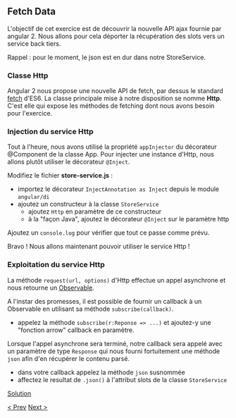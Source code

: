 ## Fetch Data

L'objectif de cet exercice est de découvrir la nouvelle API ajax fournie par angular 2.
Nous allons pour cela déporter la récupération des slots vers un service back tiers.

Rappel : pour le moment, le json est en dur dans notre StoreService.


### Classe Http

Angular 2 nous propose une nouvelle API de fetch, par dessus le standard [fetch](https://github.com/github/fetch) d'ES6.
La classe principale mise à notre disposition se nomme **Http**. C'est elle qui expose les méthodes de fetching dont nous avons besoin pour l'exercice.


### Injection du service Http

Tout à l'heure, nous avons utilisé la propriété `appInjector` du décorateur @Component de la classe App.
Pour injecter une instance d'Http, nous allons plutôt utiliser le décorateur `@Inject`.

Modifiez le fichier **store-service.js** :
- importez le décorateur `InjectAnnotation as Inject` depuis le module `angular/di`
- ajoutez un constructeur à la classe `StoreService`
  - ajoutez `Http` en paramètre de ce constructeur
  - à la "façon Java", ajoutez le décorateur `@Inject` sur le paramètre http

Ajoutez un `console.log` pour vérifier que tout ce passe comme prévu.

Bravo ! Nous allons maintenant pouvoir utiliser le service Http !


### Exploitation du service Http

La méthode `request(url, options)` d'Http effectue un appel asynchrone et nous retourne un [Observable](https://github.com/Reactive-Extensions/RxJS).

A l'instar des promesses, il est possible de fournir un callback à un Observable en utilisant sa méthode `subscribe(callback)`.

- appelez la méthode `subscribe(r:Reponse => ...)` et ajoutez-y une "fonction arrow" callback en paramètre.

Lorsque l'appel asynchrone sera terminé, notre callback sera appelé avec un paramètre de type `Response` qui nous fourni fortuitement une méthode `json` afin d'en récupérer le contenu parsé.

- dans votre callback appelez la méthode `json` susnommée
- affectez le resultat de `.json()` à l'attribut slots de la classe `StoreService`


[Solution](6-fetch-data-solution.md)

[< Prev](5-filter-component.md) [Next >](9-congratulations.md)
